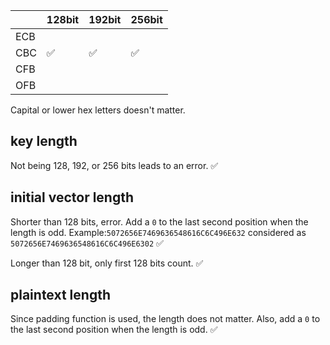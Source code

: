 |      | 128bit  | 192bit | 256bit |
| ---- | ------- | ------ | ------ |
| ECB  |       |        |        |
| CBC  |   ✅   |   ✅   |   ✅   |
| CFB  |       |       |       |
| OFB  |       |       |       |

Capital or lower hex letters doesn't matter.

## key length
Not being 128, 192, or 256 bits leads to an error. ✅

## initial vector length
Shorter than 128 bits, error. Add a `0` to the last second position when the
length is odd. Example:`5072656E7469636548616C6C496E632` considered as `5072656E7469636548616C6C496E6302` ✅

Longer than 128 bit, only first 128 bits count. ✅

## plaintext length
Since padding function is used, the length does not matter. Also, add a `0` to the last second position when the 
length is odd. ✅
